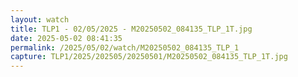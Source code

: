 ```yaml
---
layout: watch
title: TLP1 - 02/05/2025 - M20250502_084135_TLP_1T.jpg
date: 2025-05-02 08:41:35
permalink: /2025/05/02/watch/M20250502_084135_TLP_1
capture: TLP1/2025/202505/20250501/M20250502_084135_TLP_1T.jpg
---
```

